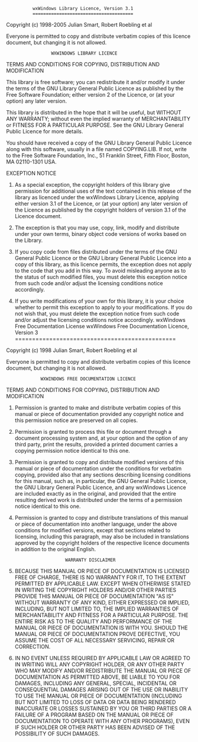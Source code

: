               wxWindows Library Licence, Version 3.1
              ======================================

Copyright (c) 1998-2005 Julian Smart, Robert Roebling et al

Everyone is permitted to copy and distribute verbatim copies
of this licence document, but changing it is not allowed.

                     WXWINDOWS LIBRARY LICENCE
   TERMS AND CONDITIONS FOR COPYING, DISTRIBUTION AND MODIFICATION

This library is free software; you can redistribute it and/or modify it
under the terms of the GNU Library General Public Licence as published by
the Free Software Foundation; either version 2 of the Licence, or (at your
option) any later version.

This library is distributed in the hope that it will be useful, but WITHOUT
ANY WARRANTY; without even the implied warranty of MERCHANTABILITY or
FITNESS FOR A PARTICULAR PURPOSE.  See the GNU Library General Public
Licence for more details.

You should have received a copy of the GNU Library General Public Licence
along with this software, usually in a file named COPYING.LIB.  If not,
write to the Free Software Foundation, Inc., 51 Franklin Street, Fifth
Floor, Boston, MA 02110-1301 USA.

EXCEPTION NOTICE

1. As a special exception, the copyright holders of this library give
permission for additional uses of the text contained in this release of the
library as licenced under the wxWindows Library Licence, applying either
version 3.1 of the Licence, or (at your option) any later version of the
Licence as published by the copyright holders of version 3.1 of the Licence
document.

2. The exception is that you may use, copy, link, modify and distribute
under your own terms, binary object code versions of works based on the
Library.

3. If you copy code from files distributed under the terms of the GNU
General Public Licence or the GNU Library General Public Licence into a
copy of this library, as this licence permits, the exception does not apply
to the code that you add in this way.  To avoid misleading anyone as to the
status of such modified files, you must delete this exception notice from
such code and/or adjust the licensing conditions notice accordingly.

4. If you write modifications of your own for this library, it is your
choice whether to permit this exception to apply to your modifications.  If
you do not wish that, you must delete the exception notice from such code
and/or adjust the licensing conditions notice accordingly.
wxWindows Free Documentation License
              wxWindows Free Documentation Licence, Version 3
              ===============================================

Copyright (c) 1998 Julian Smart, Robert Roebling et al

Everyone is permitted to copy and distribute verbatim copies
of this licence document, but changing it is not allowed.
 
                 WXWINDOWS FREE DOCUMENTATION LICENCE
   TERMS AND CONDITIONS FOR COPYING, DISTRIBUTION AND MODIFICATION

1. Permission is granted to make and distribute verbatim copies of this
manual or piece of documentation provided any copyright notice and this
permission notice are preserved on all copies.

2. Permission is granted to process this file or document through a
document processing system and, at your option and the option of any third
party, print the results, provided a printed document carries a copying
permission notice identical to this one.

3. Permission is granted to copy and distribute modified versions of this
manual or piece of documentation under the conditions for verbatim copying,
provided also that any sections describing licensing conditions for this
manual, such as, in particular, the GNU General Public Licence, the GNU
Library General Public Licence, and any wxWindows Licence are included
exactly as in the original, and provided that the entire resulting derived
work is distributed under the terms of a permission notice identical to
this one.

4. Permission is granted to copy and distribute translations of this manual
or piece of documentation into another language, under the above conditions
for modified versions, except that sections related to licensing, including
this paragraph, may also be included in translations approved by the
copyright holders of the respective licence documents in addition to the
original English.

                          WARRANTY DISCLAIMER

5. BECAUSE THIS MANUAL OR PIECE OF DOCUMENTATION IS LICENSED FREE OF
CHARGE, THERE IS NO WARRANTY FOR IT, TO THE EXTENT PERMITTED BY APPLICABLE
LAW.  EXCEPT WHEN OTHERWISE STATED IN WRITING THE COPYRIGHT HOLDERS AND/OR
OTHER PARTIES PROVIDE THIS MANUAL OR PIECE OF DOCUMENTATION "AS IS" WITHOUT
WARRANTY OF ANY KIND, EITHER EXPRESSED OR IMPLIED, INCLUDING, BUT NOT
LIMITED TO, THE IMPLIED WARRANTIES OF MERCHANTABILITY AND FITNESS FOR A
PARTICULAR PURPOSE.  THE ENTIRE RISK AS TO THE QUALITY AND PERFORMANCE OF
THE MANUAL OR PIECE OF DOCUMENTATION IS WITH YOU.  SHOULD THE MANUAL OR
PIECE OF DOCUMENTATION PROVE DEFECTIVE, YOU ASSUME THE COST OF ALL
NECESSARY SERVICING, REPAIR OR CORRECTION.

6. IN NO EVENT UNLESS REQUIRED BY APPLICABLE LAW OR AGREED TO IN WRITING
WILL ANY COPYRIGHT HOLDER, OR ANY OTHER PARTY WHO MAY MODIFY AND/OR
REDISTRIBUTE THE MANUAL OR PIECE OF DOCUMENTATION AS PERMITTED ABOVE, BE
LIABLE TO YOU FOR DAMAGES, INCLUDING ANY GENERAL, SPECIAL, INCIDENTAL OR
CONSEQUENTIAL DAMAGES ARISING OUT OF THE USE OR INABILITY TO USE THE MANUAL
OR PIECE OF DOCUMENTATION (INCLUDING BUT NOT LIMITED TO LOSS OF DATA OR
DATA BEING RENDERED INACCURATE OR LOSSES SUSTAINED BY YOU OR THIRD PARTIES
OR A FAILURE OF A PROGRAM BASED ON THE MANUAL OR PIECE OF DOCUMENTATION TO
OPERATE WITH ANY OTHER PROGRAMS), EVEN IF SUCH HOLDER OR OTHER PARTY HAS
BEEN ADVISED OF THE POSSIBILITY OF SUCH DAMAGES.
